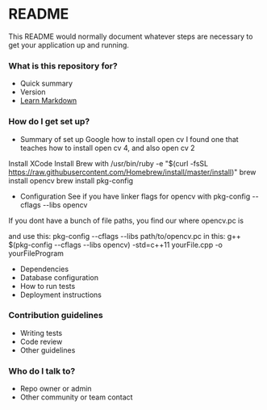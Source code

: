 # README #

This README would normally document whatever steps are necessary to get your application up and running.

### What is this repository for? ###

* Quick summary
* Version
* [Learn Markdown](https://bitbucket.org/tutorials/markdowndemo)

### How do I get set up? ###

* Summary of set up
Google how to install open cv 
I found one that teaches how to install open cv 4, and also open cv 2

Install XCode
Install Brew with /usr/bin/ruby -e "$(curl -fsSL https://raw.githubusercontent.com/Homebrew/install/master/install)"
brew install opencv
brew install pkg-config

* Configuration
See if you have linker flags for opencv with 
pkg-config --cflags --libs opencv

If you dont have a bunch of file paths, you find our where opencv.pc is

and use this: pkg-config --cflags --libs path/to/opencv.pc
 in this: g++ $(pkg-config --cflags --libs opencv) -std=c++11  yourFile.cpp -o yourFileProgram

* Dependencies
* Database configuration
* How to run tests
* Deployment instructions

### Contribution guidelines ###

* Writing tests
* Code review
* Other guidelines

### Who do I talk to? ###

* Repo owner or admin
* Other community or team contact
